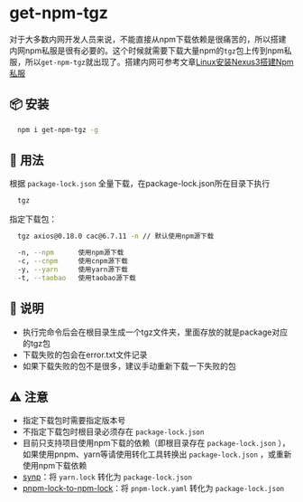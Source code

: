 # get-npm-tgz

对于大多数内网开发人员来说，不能直接从npm下载依赖是很痛苦的，所以搭建内网npm私服是很有必要的。这个时候就需要下载大量npm的`tgz`包上传到npm私服，所以`get-npm-tgz`就出现了。搭建内网可参考文章[Linux安装Nexus3搭建Npm私服](https://tenk-notebook.netlify.app/article/article/%E6%90%AD%E5%BB%BAnpm%E7%A7%81%E6%9C%8D.html)

## 📦 安装

```bash
  npm i get-npm-tgz -g
```

## 🚗 用法

根据 `package-lock.json` 全量下载，在package-lock.json所在目录下执行

```bash
  tgz
```

指定下载包：

```bash
  tgz axios@0.18.0 cac@6.7.11 -n // 默认使用npm源下载
```

```bash
  -n, --npm      使用npm源下载
  -c, --cnpm     使用cnpm源下载
  -y, --yarn     使用yarn源下载
  -t, --taobao   使用taobao源下载
```

## 🤗 说明

- 执行完命令后会在根目录生成一个tgz文件夹，里面存放的就是package对应的tgz包
- 下载失败的包会在error.txt文件记录
- 如果下载失败的包不是很多，建议手动重新下载一下失败的包

## ⚠️ 注意

- 指定下载包时需要指定版本号
- 不指定下载包时根目录必须存在 `package-lock.json`
- 目前只支持项目使用npm下载的依赖（即根目录存在 `package-lock.json` ），如果使用pnpm、yarn等请使用转化工具转换出 `package-lock.json` ，或重新使用npm下载依赖
- [synp](https://github.com/imsnif/synp)：将 `yarn.lock` 转化为 `package-lock.json`
- [pnpm-lock-to-npm-lock](https://github.com/jakedoublev/pnpm-lock-to-npm-lock)：将 `pnpm-lock.yaml` 转化为 `package-lock.json`
